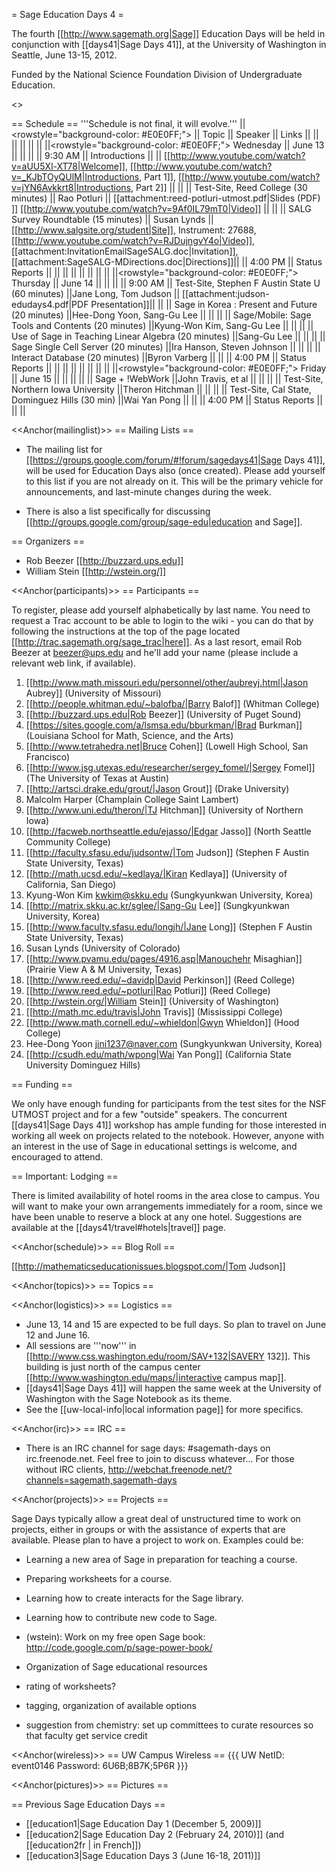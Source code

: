 = Sage Education Days 4 =

The fourth [[http://www.sagemath.org|Sage]] Education Days will be held in conjunction with [[days41|Sage Days 41]], at the University of Washington in Seattle, June 13-15, 2012.

Funded by the National Science Foundation Division of Undergraduate Education.

<<TableOfContents>>

== Schedule ==
'''Schedule is not final, it will evolve.'''
||<rowstyle="background-color: #E0E0FF;"> || Topic || Speaker || Links ||
|| || || || ||
||<rowstyle="background-color: #E0E0FF;"> Wednesday  || June 13     || || ||
||  9:30 AM || Introductions                         ||                       || [[http://www.youtube.com/watch?v=aUU5Xl-XT78|Welcome]], [[http://www.youtube.com/watch?v=_KJbTOyQUlM|Introductions, Part 1]], [[http://www.youtube.com/watch?v=jYN6Avkkrt8|Introductions, Part 2]] ||
||          || Test-Site, Reed College (30 minutes)  || Rao Potluri           || [[attachment:reed-potluri-utmost.pdf|Slides (PDF) ]] [[http://www.youtube.com/watch?v=9Af0IL79mT0|Video]] ||
||          || SALG Survey Roundtable  (15 minutes)  || Susan Lynds           || [[http://www.salgsite.org/student|Site]], Instrument: 27688, [[http://www.youtube.com/watch?v=RJDujngvY4o|Video]], [[attachment:InvitationEmailSageSALG.doc|Invitation]], [[attachment:SageSALG-MDirections.doc|Directions]]||
|| 4:00 PM  || Status Reports                        ||                       || ||
|| || || ||  ||
||<rowstyle="background-color: #E0E0FF;"> Thursday   || June 14 || || ||
||  9:00 AM  || Test-Site, Stephen F Austin State U (60 minutes)     ||Jane Long, Tom Judson      || [[attachment:judson-edudays4.pdf|PDF Presentation]]||
||          || Sage in Korea : Present and Future (20 minutes)      ||Hee-Dong Yoon, Sang-Gu Lee || ||
||          || Sage/Mobile: Sage Tools and Contents (20 minutes)    ||Kyung-Won Kim, Sang-Gu Lee || ||
||          || Use of Sage in Teaching Linear Algebra (20 minutes)  ||Sang-Gu Lee                || ||
||          || Sage Single Cell Server (20 minutes)                 ||Ira Hanson, Steven Johnson || ||
||          || Interact Database (20 minutes)                       ||Byron Varberg              || ||
|| 4:00 PM  || Status Reports                                       ||                           || ||
||  ||  || ||  ||
||<rowstyle="background-color: #E0E0FF;"> Friday || June 15 || || ||
||          || Sage + !WebWork                                       ||John Travis, et al ||  ||
||          || Test-Site, Northern Iowa University                   ||Theron Hitchman    ||  ||
||          || Test-Site, Cal State, Dominguez Hills (30 min)        ||Wai Yan Pong       ||  ||
|| 4:00 PM  || Status Reports                                        ||                   || ||

<<Anchor(mailinglist)>>
== Mailing Lists ==

 * The mailing list for [[https://groups.google.com/forum/#!forum/sagedays41|Sage Days 41]],  will be used for Education Days also (once created).  Please add yourself to this list if you are not already on it.  This will be the primary vehicle for announcements, and last-minute changes during the week.

 * There is also a list specifically for discussing [[http://groups.google.com/group/sage-edu|education and Sage]].

== Organizers ==

 * Rob Beezer [[http://buzzard.ups.edu]]
 * William Stein [[http://wstein.org/]]

<<Anchor(participants)>>
== Participants ==

To register, please add yourself alphabetically by last name.  You need to request a Trac account to be able to login to the wiki - you can do that by following the instructions at the top of the page located [[http://trac.sagemath.org/sage_trac|here]].  As a last resort, email Rob Beezer  at beezer@ups.edu and he'll add your name (please include a relevant web link, if available).

 1. [[http://www.math.missouri.edu/personnel/other/aubreyj.html|Jason Aubrey]] (University of Missouri)
 1. [[http://people.whitman.edu/~balofba/|Barry Balof]] (Whitman College)
 1. [[http://buzzard.ups.edu|Rob Beezer]] (University of Puget Sound)
 1. [[https://sites.google.com/a/lsmsa.edu/bburkman/|Brad Burkman]] (Louisiana School for Math, Science, and the Arts)
 1. [[http://www.tetrahedra.net|Bruce Cohen]] (Lowell High School, San Francisco)
 1. [[http://www.jsg.utexas.edu/researcher/sergey_fomel/|Sergey Fomel]] (The University of Texas at Austin)
 1. [[http://artsci.drake.edu/grout/|Jason Grout]] (Drake University)
 1. Malcolm Harper (Champlain College Saint Lambert)
 1. [[http://www.uni.edu/theron/|TJ Hitchman]] (University of Northern Iowa)
 1. [[http://facweb.northseattle.edu/ejasso/|Edgar Jasso]] (North Seattle Community College)
 1. [[http://faculty.sfasu.edu/judsontw/|Tom Judson]] (Stephen F Austin State University, Texas)
 1. [[http://math.ucsd.edu/~kedlaya/|Kiran Kedlaya]] (University of California, San Diego)
 1. Kyung-Won Kim  kwkim@skku.edu (Sungkyunkwan University, Korea)
 1. [[http://matrix.skku.ac.kr/sglee/|Sang-Gu Lee]] (Sungkyunkwan University, Korea)
 1. [[http://www.faculty.sfasu.edu/longjh/|Jane Long]] (Stephen F Austin State University, Texas)
 1. Susan Lynds (University of Colorado)
 1. [[http://www.pvamu.edu/pages/4916.asp|Manouchehr Misaghian]] (Prairie View A & M University, Texas)
 1. [[http://www.reed.edu/~davidp|David Perkinson]] (Reed College)
 1. [[http://www.reed.edu/~potluri|Rao Potluri]] (Reed College)
 1. [[http://wstein.org/|William Stein]] (University of Washington)
 1. [[http://math.mc.edu/travis|John Travis]] (Mississippi College)
 1. [[http://www.math.cornell.edu/~whieldon|Gwyn Whieldon]] (Hood College)
 1. Hee-Dong Yoon jini1237@naver.com (Sungkyunkwan University, Korea)
 1. [[http://csudh.edu/math/wpong|Wai Yan Pong]] (California State University Dominguez Hills)

== Funding ==

We only have enough funding for participants from the test sites for the NSF UTMOST project and for a few "outside" speakers.  The concurrent [[days41|Sage Days 41]] workshop has ample funding for those interested in working all week on projects related to the notebook.  However, anyone with an interest in the use of Sage in educational settings is welcome, and encouraged to attend.

== Important: Lodging ==

There is limited availability of hotel rooms in the area close to campus.  You will want to make your own arrangements immediately for a room, since we have been unable to reserve a block at any one hotel.  Suggestions are available at the [[days41/travel#hotels|travel]] page.

<<Anchor(schedule)>>
== Blog Roll ==

[[http://mathematicseducationissues.blogspot.com/|Tom Judson]]

<<Anchor(topics)>>
== Topics ==



<<Anchor(logistics)>>
== Logistics ==

 * June 13, 14 and 15 are expected to be full days.  So plan to travel on June 12 and June 16.
 * All sessions are '''now''' in [[http://www.css.washington.edu/room/SAV+132|SAVERY 132]].  This building is just north of the campus center  [[http://www.washington.edu/maps/|interactive campus map]].
 * [[days41|Sage Days 41]] will happen the same week at the University of Washington with the Sage Notebook as its theme.
 * See the [[uw-local-info|local information page]] for more specifics.

<<Anchor(irc)>>
== IRC ==

 * There is an IRC channel for sage days: #sagemath-days on irc.freenode.net. Feel free to join to discuss whatever...   For those without IRC clients, http://webchat.freenode.net/?channels=sagemath,sagemath-days

<<Anchor(projects)>>
== Projects ==

Sage Days typically allow a great deal of unstructured time to work on projects, either in groups or with the assistance of experts that are available.  Please plan to have a project to work on.  Examples could be:

 * Learning a new area of Sage in preparation for teaching a course.
 * Preparing worksheets for a course.
 * Learning how to create interacts for the Sage library.
 * Learning how to contribute new code to Sage.
 * (wstein): Work on my free open Sage book: http://code.google.com/p/sage-power-book/

 * Organization of Sage educational resources
  * rating of worksheets?
  * tagging, organization of available options
  * suggestion from chemistry: set up committees to curate resources so that faculty get service credit

<<Anchor(wireless)>>
== UW Campus Wireless ==
{{{
UW NetID: 	event0146
Password: 	6U6B;8B7K;5P6R
}}}

<<Anchor(pictures)>>
== Pictures ==

== Previous Sage Education Days ==

 * [[education1|Sage Education Day 1 (December 5, 2009)]]
 * [[education2|Sage Education Day 2 (February 24, 2010)]] (and [[education2fr | in French]])
 * [[education3|Sage Education Days 3 (June 16-18, 2011)]]
